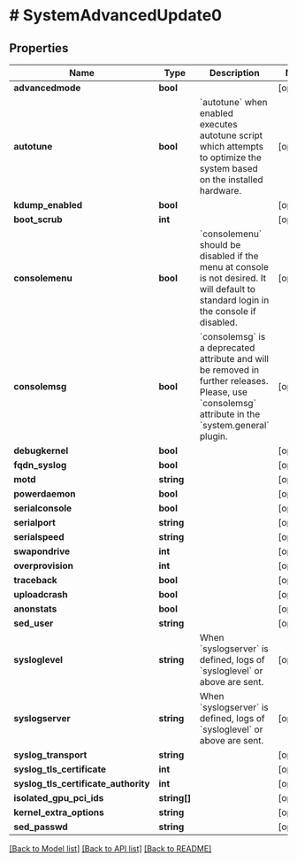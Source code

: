 # # SystemAdvancedUpdate0

## Properties

Name | Type | Description | Notes
------------ | ------------- | ------------- | -------------
**advancedmode** | **bool** |  | [optional]
**autotune** | **bool** | &#x60;autotune&#x60; when enabled executes autotune script which attempts to optimize the system based on the installed hardware. | [optional]
**kdump_enabled** | **bool** |  | [optional]
**boot_scrub** | **int** |  | [optional]
**consolemenu** | **bool** | &#x60;consolemenu&#x60; should be disabled if the menu at console is not desired. It will default to standard login in the console if disabled. | [optional]
**consolemsg** | **bool** | &#x60;consolemsg&#x60; is a deprecated attribute and will be removed in further releases. Please, use &#x60;consolemsg&#x60; attribute in the &#x60;system.general&#x60; plugin. | [optional]
**debugkernel** | **bool** |  | [optional]
**fqdn_syslog** | **bool** |  | [optional]
**motd** | **string** |  | [optional]
**powerdaemon** | **bool** |  | [optional]
**serialconsole** | **bool** |  | [optional]
**serialport** | **string** |  | [optional]
**serialspeed** | **string** |  | [optional]
**swapondrive** | **int** |  | [optional]
**overprovision** | **int** |  | [optional]
**traceback** | **bool** |  | [optional]
**uploadcrash** | **bool** |  | [optional]
**anonstats** | **bool** |  | [optional]
**sed_user** | **string** |  | [optional]
**sysloglevel** | **string** | When &#x60;syslogserver&#x60; is defined, logs of &#x60;sysloglevel&#x60; or above are sent. | [optional]
**syslogserver** | **string** | When &#x60;syslogserver&#x60; is defined, logs of &#x60;sysloglevel&#x60; or above are sent. | [optional]
**syslog_transport** | **string** |  | [optional]
**syslog_tls_certificate** | **int** |  | [optional]
**syslog_tls_certificate_authority** | **int** |  | [optional]
**isolated_gpu_pci_ids** | **string[]** |  | [optional]
**kernel_extra_options** | **string** |  | [optional]
**sed_passwd** | **string** |  | [optional]

[[Back to Model list]](../../README.md#models) [[Back to API list]](../../README.md#endpoints) [[Back to README]](../../README.md)
